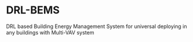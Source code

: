 # DRL-BEMS
DRL based Building Energy Management System for universal deploying in any buildings with Multi-VAV system
